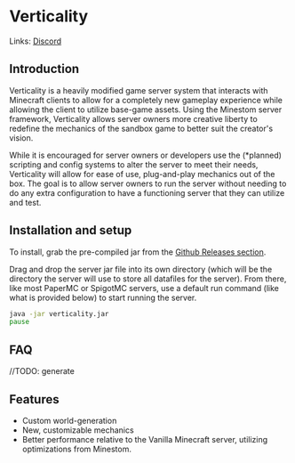 # Verticality

Links: [Discord](https://discord.gg/zPQNQAY77S)

## Introduction

Verticality is a heavily modified game server system that interacts with Minecraft clients to allow for a completely new
gameplay experience while allowing the client to utilize base-game assets. Using the Minestom server framework,
Verticality allows server owners more creative liberty to redefine the mechanics of the sandbox game to better suit the
creator's vision.

While it is encouraged for server owners or developers use the (*planned) scripting and config systems to alter the
server to meet their needs, Verticality will allow for ease of use, plug-and-play mechanics out of the box. The goal is
to allow server owners to run the server without needing to do any extra configuration to have a functioning server that
they can utilize and test.

## Installation and setup

To install, grab the pre-compiled jar from
the  [Github Releases section](https://github.com/ZombieStriker/verticality/releases).

Drag and drop the server jar file into its own directory (which will be the directory the server will use to store all
datafiles for the server). From there,
like most PaperMC or SpigotMC servers, use a default run command (like what is provided below) to start running the
server.

```bat
java -jar verticality.jar
pause
```

## FAQ

//TODO: generate

## Features

* Custom world-generation
* New, customizable mechanics
* Better performance relative to the Vanilla Minecraft server, utilizing optimizations from Minestom.
